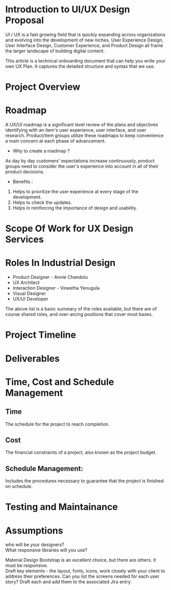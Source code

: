 # Introduction to UI/UX Design Proposal
UI / UX is a fast growing field that is quickly expanding across organizations and evolving into the development of new niches. User Experience Design, User Interface Design, Customer Experience, and Product Design all frame the larger landscape of building digital content.

This article is a technical onboarding document that can help you write your own UX Plan. It captures the detailed structure and syntax that we use.
# Project Overview
# Roadmap

A UX/UI roadmap is a significant level review of the plans and objectives identifying with an item's user experience, user interface, and user research. Product/item groups utilize these roadmaps to keep convenience a main concern at each phase of advancement. 

- Why to create a roadmap ?

As day by day customers' expectations increase continuously, product groups need to consider the user's experience into account in all of their product decisions.

- Benefits :

1. Helps to prioritize the user experience at every stage of the development.
1. Helps to check the updates.
1. Helps in reinforcing the importance of design and usability. 

# Scope Of Work for UX Design Services
# Roles In Industrial Design

- Product Designer - Annie Chandolu
- UX Architect
- Interaction Designer - Vineetha Yenugula
- Visual Designer
- UX/UI Developer

The above list is a basic summary of the roles available, but there are of course shared roles, and over-arcing positions that cover most bases.

# Project Timeline
# Deliverables
# Time, Cost and Schedule Management
## Time 
The schedule for the project to reach completion.
## Cost
The financial constraints of a project, also known as the project budget.
## Schedule Management: 
Includes the procedures necessary to guarantee that the project is finished on schedule.

# Testing and Maintainance
# Assumptions

who will be your designers?  
What responsive libraries will you use? 

Material Design Bootstrap is an excellent choice, but there are others.  It must be responsive.  
Draft key elements - the layout, fonts, icons, work closely with your client to address their preferences. 
Can you list the screens needed for each user story? 
Draft each and add them to the associated Jira entry. 








